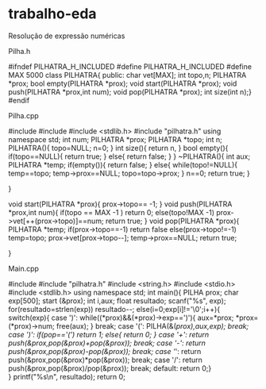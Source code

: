 # trabalho-eda
Resolução de expressão numéricas 


Pilha.h

#ifndef PILHATRA_H_INCLUDED
#define PILHATRA_H_INCLUDED
#define MAX 5000
class PILHATRA{
    public:
char vet[MAX];
int topo,n;
PILHATRA *prox;
bool empty(PILHATRA *prox);
void start(PILHATRA *prox);
void push(PILHATRA *prox,int num);
void pop(PILHATRA *prox);
int size(int n);}
#endif

Pilha.cpp

#include <cstddef>
#include <cstdlib>
#include <stdlib.h>
#include "pilhatra.h"
using namespace std;
    int num;
    PILHATRA *prox;
    PILHATRA *topo;
    int n;
PILHATRA(){
    topo=NULL;
    n=0;
}
int size(){
    return n,
}
bool empty(){
    if(topo==NULL){
        return true;
    }
    else{
        return false;
    }
}
~PILHATRA(){
    int aux;
    PILHATRA *temp;
    if(empty()){
        return false;
    }
    else{
        while(topo!=NULL){
            temp==topo;
            temp->prox==NULL;
            topo=topo->prox;
        }
        n==0;
        return true;
    }
    
}

void start(PILHATRA *prox){
    prox->topo== -1;
}
void push(PILHATRA *prox,int num){
    if(topo == MAX -1 )
    return 0;
    else(topo!MAX -1)
    prox->vet[++(prox->topo)]==num;
    return true;
}
void pop(PILHATRA *prox){
    PILHATRA *temp;
    if(prox->topo==-1)
    return false
    else(prox->topo!=-1)
    temp=topo;
    prox->vet[prox->topo--];
    temp->prox==NULL;
    return true;

}

Main.cpp

#include <iostream>
#include "pilhatra.h"
#include <string.h>
#include <stdio.h>
#include <stdlib.h>
using namespace std;
int main(){
    PILHA prox;
    char exp[500];
    start (&prox);
    int i,aux;
    float resultado;
    scanf("%s", exp);
    for(resultado=strlen(exp))
            resultado--;
       else(i=0;exp[i]!='\0';i++){     
        switch(exp){
            case ')':
            while((*prox)&&(*prox)->exp==')'){
                aux=*prox;
                *prox=(*prox)->num;
                free(aux);
            }
            break;
            case '(':
            PILHA(&(*prox),aux,exp);
            break;
            case ')':
            if(pop=='(')
            return 1;
            else{
                return 0;
            }
            case '+':
            return push(&prox,pop(&prox)+pop(&prox));
            break;
            case '-':
            return push(&prox,pop(&prox)-pop(&prox));
            break;
            case '*':
            return push(&prox,pop(&prox)*pop(&prox)); 
            break;
            case '/':
            return push(&prox,pop(&prox)/pop(&prox));
            break;
            default:
            return 0;}     
    }
    printf("%s\n", resultado);
    return 0;
